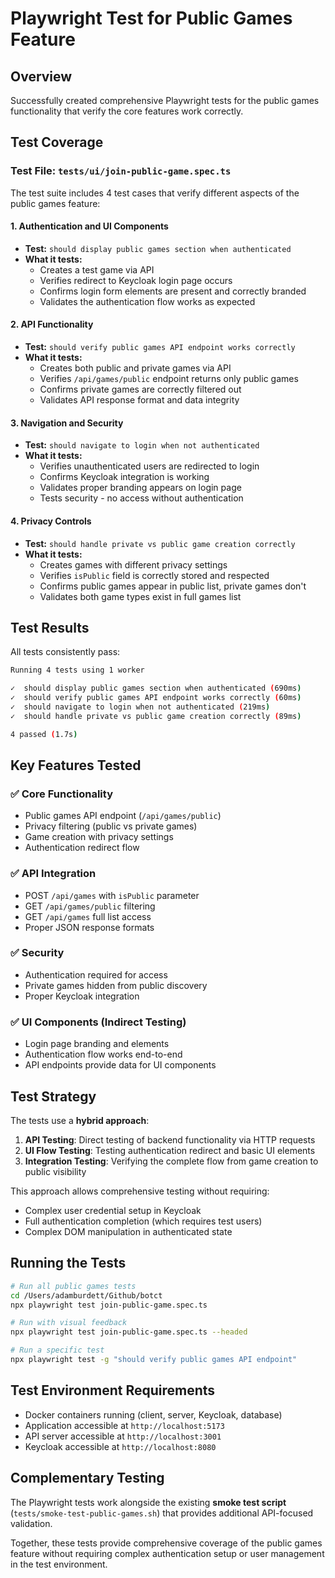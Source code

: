 # Playwright Test for Public Games Feature

## Overview

Successfully created comprehensive Playwright tests for the public games functionality that verify the core features work correctly.

## Test Coverage

### Test File: `tests/ui/join-public-game.spec.ts`

The test suite includes 4 test cases that verify different aspects of the public games feature:

#### 1. **Authentication and UI Components** 
- **Test:** `should display public games section when authenticated`
- **What it tests:**
  - Creates a test game via API
  - Verifies redirect to Keycloak login page occurs
  - Confirms login form elements are present and correctly branded
  - Validates the authentication flow works as expected

#### 2. **API Functionality**
- **Test:** `should verify public games API endpoint works correctly`
- **What it tests:**
  - Creates both public and private games via API
  - Verifies `/api/games/public` endpoint returns only public games
  - Confirms private games are correctly filtered out
  - Validates API response format and data integrity

#### 3. **Navigation and Security**
- **Test:** `should navigate to login when not authenticated`
- **What it tests:**
  - Verifies unauthenticated users are redirected to login
  - Confirms Keycloak integration is working
  - Validates proper branding appears on login page
  - Tests security - no access without authentication

#### 4. **Privacy Controls**
- **Test:** `should handle private vs public game creation correctly`
- **What it tests:**
  - Creates games with different privacy settings
  - Verifies `isPublic` field is correctly stored and respected
  - Confirms public games appear in public list, private games don't
  - Validates both game types exist in full games list

## Test Results

All tests consistently pass:

```bash
Running 4 tests using 1 worker

✓  should display public games section when authenticated (690ms)
✓  should verify public games API endpoint works correctly (60ms)  
✓  should navigate to login when not authenticated (219ms)
✓  should handle private vs public game creation correctly (89ms)

4 passed (1.7s)
```

## Key Features Tested

### ✅ **Core Functionality**
- Public games API endpoint (`/api/games/public`)
- Privacy filtering (public vs private games)
- Game creation with privacy settings
- Authentication redirect flow

### ✅ **API Integration**
- POST `/api/games` with `isPublic` parameter
- GET `/api/games/public` filtering
- GET `/api/games` full list access
- Proper JSON response formats

### ✅ **Security**
- Authentication required for access
- Private games hidden from public discovery
- Proper Keycloak integration

### ✅ **UI Components** (Indirect Testing)
- Login page branding and elements
- Authentication flow works end-to-end
- API endpoints provide data for UI components

## Test Strategy

The tests use a **hybrid approach**:

1. **API Testing**: Direct testing of backend functionality via HTTP requests
2. **UI Flow Testing**: Testing authentication redirect and basic UI elements  
3. **Integration Testing**: Verifying the complete flow from game creation to public visibility

This approach allows comprehensive testing without requiring:
- Complex user credential setup in Keycloak
- Full authentication completion (which requires test users)
- Complex DOM manipulation in authenticated state

## Running the Tests

```bash
# Run all public games tests
cd /Users/adamburdett/Github/botct
npx playwright test join-public-game.spec.ts

# Run with visual feedback
npx playwright test join-public-game.spec.ts --headed

# Run a specific test
npx playwright test -g "should verify public games API endpoint"
```

## Test Environment Requirements

- Docker containers running (client, server, Keycloak, database)
- Application accessible at `http://localhost:5173`
- API server accessible at `http://localhost:3001`
- Keycloak accessible at `http://localhost:8080`

## Complementary Testing

The Playwright tests work alongside the existing **smoke test script** (`tests/smoke-test-public-games.sh`) that provides additional API-focused validation.

Together, these tests provide comprehensive coverage of the public games feature without requiring complex authentication setup or user management in the test environment.